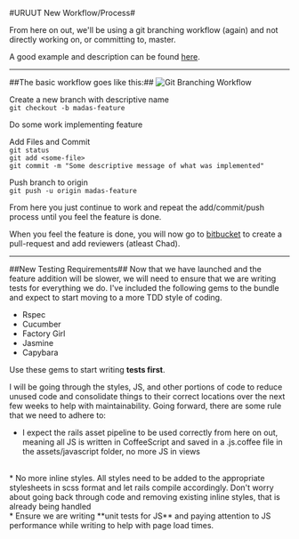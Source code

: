 #URUUT New Workflow/Process#

From here on out, we'll be using a git branching workflow (again) and not directly working on, or committing to, master.

A good example and description can be found [here][1].       
***
##The basic workflow goes like this:##
![](https://www.atlassian.com/git/workflows/pageSections/00/contentFullWidth/0/tabs/01/pageSections/07/contentFullWidth/0/content_files/file0/document/git-workflow-feature-branch-1.png "Git Branching Workflow")

Create a new branch with descriptive name  
`git checkout -b madas-feature`

Do some work implementing feature  

Add Files and Commit  
`git status`  
`git add <some-file>`  
`git commit -m "Some descriptive message of what was implemented"`

Push branch to origin  
`git push -u origin madas-feature`  

From here you just continue to work and repeat the add/commit/push process until you feel the feature is done.  

When you feel the feature is done, you will now go to [bitbucket][2] to create a pull-request and add reviewers (atleast Chad).  
***

##New Testing Requirements##
Now that we have launched and the feature addition will be slower, we will need to ensure that we are writing tests for everything we do.  I've included the following gems to the bundle and expect to start moving to a more TDD style of coding.

* Rspec
* Cucumber
* Factory Girl
* Jasmine
* Capybara

Use these gems to start writing **tests first**.  

I will be going through the styles, JS, and other portions of code to reduce unused code and consolidate things to their correct locations over the next few weeks to help with maintainability.  Going forward, there are some rule that we need to adhere to:  

* I expect the rails asset pipeline to be used correctly from here on out, meaning all JS is written in CoffeeScript and saved in a .js.coffee file in the assets/javascript folder, no more JS in views   
<br />
* No more inline styles.  All styles need to be added to the appropriate stylesheets in scss format and let rails compile accordingly.  Don't worry about going back through code and removing existing inline styles, that is already being handled
<br />
* Ensure we are writing **unit tests for JS** and paying attention to JS performance while writing to help with page load times.  





[1]: https://www.atlassian.com/git/workflows#!workflow-feature-branch
[2]: https://bitbucket.org/chaddy81/crowdfundproject-dev/pull-request/new

